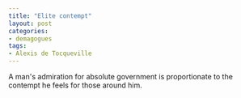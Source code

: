 ```yaml
---
title: "Elite contempt"
layout: post
categories:
- demagogues
tags:
- Alexis de Tocqueville
---
```


A man's admiration for absolute government is proportionate to the contempt he feels for those around him.
